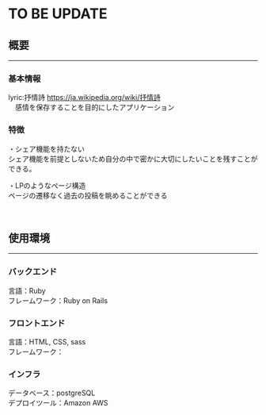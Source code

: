 # **TO BE UPDATE**

## 概要
***
### 基本情報
lyric:抒情詩 https://ja.wikipedia.org/wiki/抒情詩 \
　感情を保存することを目的にしたアプリケーション

### 特徴
・シェア機能を持たない\
シェア機能を前提としないため自分の中で密かに大切にしたいことを残すことができる。

・LPのようなぺージ構造\
ページの遷移なく過去の投稿を眺めることができる

<br>

## 使用環境
***
### バックエンド
言語：Ruby\
フレームワーク：Ruby on Rails
 
### フロントエンド
言語：HTML, CSS, sass\
フレームワーク：

### インフラ
データベース：postgreSQL\
デプロイツール：Amazon AWS
